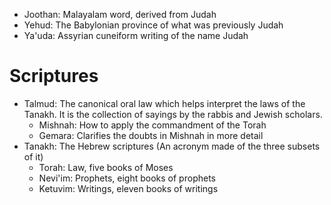 - Joothan: Malayalam word, derived from Judah
- Yehud: The Babylonian province of what was previously Judah
- Ya'uda: Assyrian cuneiform writing of the name Judah
# Scriptures
- Talmud: The canonical oral law which helps interpret the laws of the Tanakh. It is the collection of sayings by the rabbis and Jewish scholars.
	- Mishnah: How to apply the commandment of the Torah
	- Gemara: Clarifies the doubts in Mishnah in more detail
- Tanakh: The Hebrew scriptures (An acronym made of the three subsets of it)
	- Torah: Law, five books of Moses
	- Nevi'im: Prophets, eight books of prophets
	- Ketuvim: Writings, eleven books of writings